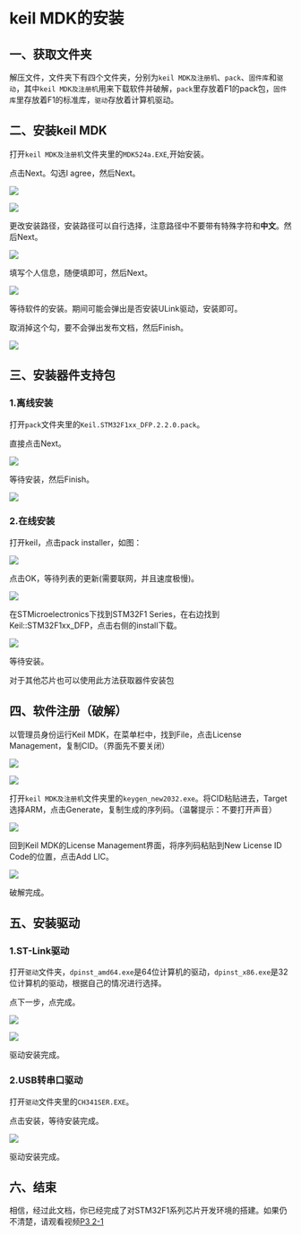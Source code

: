 # keil MDK的安装

## 一、获取文件夹

解压文件，文件夹下有四个文件夹，分别为`keil MDK及注册机`、`pack`、`固件库`和`驱动`，其中`keil MDK及注册机`用来下载软件并破解，`pack`里存放着F1的pack包，`固件库`里存放着F1的标准库，`驱动`存放着计算机驱动。

## 二、安装keil MDK

打开`keil MDK及注册机`文件夹里的`MDK524a.EXE`,开始安装。

点击Next。勾选I agree，然后Next。

![](https://github.com/zpclyn/2023-RMsoftware-Training/blob/main/IMAGE/Keil%20MDK/1.png)

![](https://github.com/zpclyn/2023-RMsoftware-Training/blob/main/IMAGE/Keil%20MDK/2.png)

更改安装路径，安装路径可以自行选择，注意路径中不要带有特殊字符和**中文**。然后Next。

![](https://github.com/zpclyn/2023-RMsoftware-Training/blob/main/IMAGE/Keil%20MDK/3.png)

填写个人信息，随便填即可，然后Next。

![](https://github.com/zpclyn/2023-RMsoftware-Training/blob/main/IMAGE/Keil%20MDK/4.png)

等待软件的安装。期间可能会弹出是否安装ULink驱动，安装即可。

取消掉这个勾，要不会弹出发布文档，然后Finish。

![](https://github.com/zpclyn/2023-RMsoftware-Training/blob/main/IMAGE/Keil%20MDK/5.png)

## 三、安装器件支持包

### 1.离线安装

打开`pack`文件夹里的`Keil.STM32F1xx_DFP.2.2.0.pack`。

直接点击Next。

![](https://github.com/zpclyn/2023-RMsoftware-Training/blob/main/IMAGE/Keil%20MDK/6.png)

等待安装，然后Finish。

![](https://github.com/zpclyn/2023-RMsoftware-Training/blob/main/IMAGE/Keil%20MDK/7.png)

### 2.在线安装

打开keil，点击pack installer，如图：

![](https://github.com/zpclyn/2023-RMsoftware-Training/blob/main/IMAGE/Keil%20MDK/8.png)

点击OK，等待列表的更新(需要联网，并且速度极慢)。

![](https://github.com/zpclyn/2023-RMsoftware-Training/blob/main/IMAGE/Keil%20MDK/9.png)

在STMicroelectronics下找到STM32F1 Series，在右边找到Keil::STM32F1xx_DFP，点击右侧的install下载。

![](https://github.com/zpclyn/2023-RMsoftware-Training/blob/main/IMAGE/Keil%20MDK/10.png)

等待安装。

对于其他芯片也可以使用此方法获取器件安装包

## 四、软件注册（破解）

以管理员身份运行Keil MDK，在菜单栏中，找到File，点击License Management，复制CID。（界面先不要关闭）

![](https://github.com/zpclyn/2023-RMsoftware-Training/blob/main/IMAGE/Keil%20MDK/11.png)

![](https://github.com/zpclyn/2023-RMsoftware-Training/blob/main/IMAGE/Keil%20MDK/12.png)

打开`keil MDK及注册机`文件夹里的`keygen_new2032.exe`。将CID粘贴进去，Target选择ARM，点击Generate，复制生成的序列码。（温馨提示：不要打开声音）

![](https://github.com/zpclyn/2023-RMsoftware-Training/blob/main/IMAGE/Keil%20MDK/13.png)

回到Keil MDK的License Management界面，将序列码粘贴到New License ID Code的位置，点击Add LIC。

![](https://github.com/zpclyn/2023-RMsoftware-Training/blob/main/IMAGE/Keil%20MDK/14.png)

破解完成。

## 五、安装驱动

### 1.ST-Link驱动

打开`驱动`文件夹，`dpinst_amd64.exe`是64位计算机的驱动，`dpinst_x86.exe`是32位计算机的驱动，根据自己的情况进行选择。

点下一步，点完成。

![](https://github.com/zpclyn/2023-RMsoftware-Training/blob/main/IMAGE/Keil%20MDK/15.png)

![](https://github.com/zpclyn/2023-RMsoftware-Training/blob/main/IMAGE/Keil%20MDK/16.png)

驱动安装完成。

### 2.USB转串口驱动

打开`驱动`文件夹里的`CH341SER.EXE`。

点击安装，等待安装完成。

![](https://github.com/zpclyn/2023-RMsoftware-Training/blob/main/IMAGE/Keil%20MDK/17.png)

驱动安装完成。

## 六、结束

相信，经过此文档，你已经完成了对STM32F1系列芯片开发环境的搭建。如果仍不清楚，请观看视频[P3 2-1](https://www.bilibili.com/video/BV1th411z7sn?p=3&vd_source=d2cca62dad1d803aec61ecad5974de67)